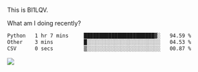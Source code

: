 This is BI1LQV.

What am I doing recently?

<!--START_SECTION:waka-->

```txt
Python   1 hr 7 mins     ███████████████████████▓░   94.59 %
Other    3 mins          █░░░░░░░░░░░░░░░░░░░░░░░░   04.53 %
CSV      0 secs          ▒░░░░░░░░░░░░░░░░░░░░░░░░   00.87 %
```

<!--END_SECTION:waka-->

<img src="https://github-readme-stats.vercel.app/api?username=bi1lqv&show_icons=true&count_private=true">
